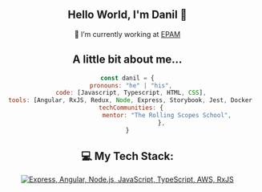 <div align="center">
  
## Hello World, I'm Danil 👋

🔭 I’m currently working at  [EPAM](https://www.epam.com/)

</div>

<div align="center">

## A little bit about me...

```javascript
const danil = {
  pronouns: "he" | "his",
  code: [Javascript, Typescript, HTML, CSS],
  tools: [Angular, RxJS, Redux, Node, Express, Storybook, Jest, Docker, AWS],
  techCommunities: {
                      mentor: "The Rolling Scopes School",
                   },
}
```

</div>

<div align="center">
  
## 💻 My Tech Stack:

[![Express, Angular, Node.js, JavaScript, TypeScript, AWS, RxJS](https://skillicons.dev/icons?i=express,angular,nodejs,js,ts,aws,rxjs)](https://skillicons.dev)

</div>
